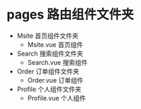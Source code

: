 <!--
 * Description:
 * Author:LinJ
 * Date:2021-11-06 22:03:11
 * LastEditors:LinJ
 * LastEditTime:2021-11-06 22:17:59
-->
# pages 路由组件文件夹
- Msite 首页组件文件夹
    - Msite.vue 首页组件
- Search 搜索组件文件夹
    - Search.vue 搜索组件
- Order 订单组件文件夹
    - Order.vue 订单组件
- Profile 个人组件文件夹
    - Profile.vue 个人组件